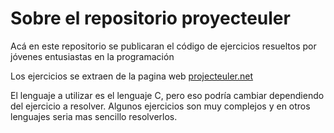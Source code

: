 # Sobre el repositorio proyecteuler

Acá en este repositorio se publicaran el código de ejercicios resueltos por jóvenes entusiastas en la programación

Los ejercicios se extraen de la pagina web [projecteuler.net]

El lenguaje a utilizar es el lenguaje C, pero eso podría cambiar dependiendo del ejercicio a resolver.
Algunos ejercicios son muy complejos y en otros lenguajes seria mas sencillo resolverlos.

[projecteuler.net]:(https://projecteuler.net)
